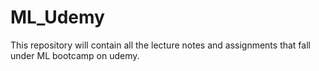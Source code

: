 # ML_Udemy
This repository will contain all the lecture notes and assignments that fall under ML bootcamp on udemy.
